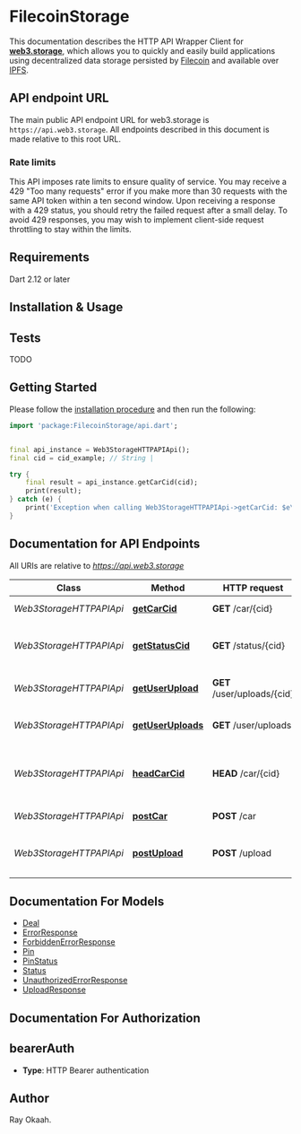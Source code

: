 # FilecoinStorage
This documentation describes the HTTP API Wrapper Client for [**web3.storage**](https://web3.storage), which allows you to quickly and easily build applications using decentralized data storage persisted by [Filecoin](https://filecoin.io) and available over [IPFS](https://ipfs.io).

## API endpoint URL

The main public API endpoint URL for web3.storage is `https://api.web3.storage`. All endpoints described in this document is made relative to this root URL. 

### Rate limits

This API imposes rate limits to ensure quality of service. You may receive a 429 \"Too many requests\" error if you make more than 30 requests with the same API token within a ten second window. Upon receiving a response with a 429 status, you should retry the failed request after a small delay. To avoid 429 responses, you may wish to implement client-side request throttling to stay within the limits.

## Requirements

Dart 2.12 or later

## Installation & Usage


## Tests

TODO

## Getting Started

Please follow the [installation procedure](#installation--usage) and then run the following:

```dart
import 'package:FilecoinStorage/api.dart';


final api_instance = Web3StorageHTTPAPIApi();
final cid = cid_example; // String | 

try {
    final result = api_instance.getCarCid(cid);
    print(result);
} catch (e) {
    print('Exception when calling Web3StorageHTTPAPIApi->getCarCid: $e\n');
}

```

## Documentation for API Endpoints

All URIs are relative to *https://api.web3.storage*

Class | Method | HTTP request | Description
------------ | ------------- | ------------- | -------------
*Web3StorageHTTPAPIApi* | [**getCarCid**](doc\/Web3StorageHTTPAPIApi.md#getcarcid) | **GET** /car/{cid} | Retrieve a CAR
*Web3StorageHTTPAPIApi* | [**getStatusCid**](doc\/Web3StorageHTTPAPIApi.md#getstatuscid) | **GET** /status/{cid} | Retrieve information about an upload
*Web3StorageHTTPAPIApi* | [**getUserUpload**](doc\/Web3StorageHTTPAPIApi.md#getuserupload) | **GET** /user/uploads/{cid} | Returns a single upload
*Web3StorageHTTPAPIApi* | [**getUserUploads**](doc\/Web3StorageHTTPAPIApi.md#getuseruploads) | **GET** /user/uploads | List previous uploads
*Web3StorageHTTPAPIApi* | [**headCarCid**](doc\/Web3StorageHTTPAPIApi.md#headcarcid) | **HEAD** /car/{cid} | Retrieve HTTP headers regarding a CAR
*Web3StorageHTTPAPIApi* | [**postCar**](doc\/Web3StorageHTTPAPIApi.md#postcar) | **POST** /car | Upload a CAR
*Web3StorageHTTPAPIApi* | [**postUpload**](doc\/Web3StorageHTTPAPIApi.md#postupload) | **POST** /upload | Upload and store one or more files


## Documentation For Models

 - [Deal](doc\/Deal.md)
 - [ErrorResponse](doc\/ErrorResponse.md)
 - [ForbiddenErrorResponse](doc\/ForbiddenErrorResponse.md)
 - [Pin](doc\/Pin.md)
 - [PinStatus](doc\/PinStatus.md)
 - [Status](doc\/Status.md)
 - [UnauthorizedErrorResponse](doc\/UnauthorizedErrorResponse.md)
 - [UploadResponse](doc\/UploadResponse.md)


## Documentation For Authorization


## bearerAuth

- **Type**: HTTP Bearer authentication


## Author
Ray Okaah.


